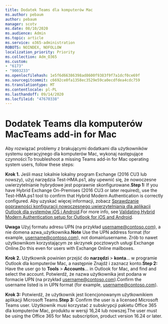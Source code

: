 ```yaml
---
title: Dodatek Teams dla komputerów Mac
ms.author: pebaum
author: pebaum
manager: scotv
ms.date: 08/10/2020
ms.audience: Admin
ms.topic: article
ms.service: o365-administration
ROBOTS: NOINDEX, NOFOLLOW
localization_priority: Priority
ms.collection: Adm_O365
ms.custom:
- "6173"
- "9003233"
ms.openlocfilehash: 1e5f6d66386398ad8600f9383f9f7a1dcf0ce69f
ms.sourcegitcommit: c6692ce0fa1358ec3529e59ca0ecdfdea4cdc759
ms.translationtype: MT
ms.contentlocale: pl-PL
ms.lasthandoff: 09/14/2020
ms.locfileid: "47670338"
---
```

# <a name="teams-add-in-for-mac"></a><span data-ttu-id="68e78-102">Dodatek Teams dla komputerów Mac</span><span class="sxs-lookup"><span data-stu-id="68e78-102">Teams add-in for Mac</span></span>

<span data-ttu-id="68e78-103">Aby rozwiązać problemy z brakującymi dodatkami dla użytkowników systemu operacyjnego dla komputerów Mac, wykonaj następujące czynności:</span><span class="sxs-lookup"><span data-stu-id="68e78-103">To troubleshoot a missing Teams add-in for Mac operating system users, follow these steps:</span></span>

<span data-ttu-id="68e78-104">**Krok 1.** Jeśli masz lokalnie lokalny program Exchange (2016 CU3 lub nowszy), użyj narzędzia Test-HMA.ps1, aby upewnić się, że nowoczesne uwierzytelnianie hybrydowe jest poprawnie skonfigurowane.</span><span class="sxs-lookup"><span data-stu-id="68e78-104">**Step 1:** If you have Hybrid Exchange On-Premises (2016 CU3 or later required), use the Test-HMA.ps1 tool to confirm that Hybrid Modern Authentication is correctly configured.</span></span> <span data-ttu-id="68e78-105">Aby uzyskać więcej informacji, zobacz [Sprawdzanie poprawności konfiguracji nowoczesnego uwierzytelniania dla aplikacji Outlook dla systemów iOS i Android](https://aka.ms/AA980zq).</span><span class="sxs-lookup"><span data-stu-id="68e78-105">For more info, see [Validating Hybrid Modern Authentication setup for Outlook for iOS and Android](https://aka.ms/AA980zq).</span></span>  

<span data-ttu-id="68e78-106">**Uwaga** Użyj formatu adresu UPN (na przykład [username@contoso.com](mailto:username@contoso.com)), a nie domena azwa_użytkownika.</span><span class="sxs-lookup"><span data-stu-id="68e78-106">**Note** Use the UPN address format (for example, [username@contoso.com](mailto:username@contoso.com)), not domain\username.</span></span> <span data-ttu-id="68e78-107">Zrób to nawet użytkownikom korzystającym ze skrzynek pocztowych usługi Exchange Online.</span><span class="sxs-lookup"><span data-stu-id="68e78-107">Do this even for users with Exchange Online mailboxes.</span></span>

<span data-ttu-id="68e78-108">**Krok 2.** Użytkownik powinien przejść do **narzędzi**  >  **konta**... w programie Outlook dla komputerów Mac, a następnie Znajdź i zaznacz konto.</span><span class="sxs-lookup"><span data-stu-id="68e78-108">**Step 2:** Have the user go to **Tools** > **Accounts**... in Outlook for Mac, and find and select the account.</span></span> <span data-ttu-id="68e78-109">Potwierdź, że nazwa użytkownika jest podana w formacie UPN (na przykład [username@contoso.com](mailto:username@contoso.com)).</span><span class="sxs-lookup"><span data-stu-id="68e78-109">Confirm the username listed is in UPN format (for example, [username@contoso.com](mailto:username@contoso.com)).</span></span>

<span data-ttu-id="68e78-110">**Krok 3:** Potwierdź, że użytkownik jest licencjonowanym użytkownikiem aplikacji Microsoft Teams.</span><span class="sxs-lookup"><span data-stu-id="68e78-110">**Step 3:** Confirm the user is a licensed Microsoft Teams user.</span></span> <span data-ttu-id="68e78-111">Użytkownik musi korzystać z subskrypcji pakietu Office 365 dla komputerów Mac, produktu w wersji 16,24 lub nowszej.</span><span class="sxs-lookup"><span data-stu-id="68e78-111">The user must be using the Office 365 for Mac subscription, product version 16.24 or later.</span></span>